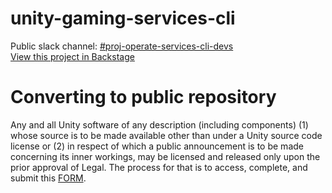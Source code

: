 # unity-gaming-services-cli
Public slack channel: [#proj-operate-services-cli-devs](https://unity.slack.com/messages/C02P3GG3B24/) <br/>
[View this project in Backstage](https://backstage.corp.unity3d.com/catalog/default/component/unity-gaming-services-cli) <br/>
# Converting to public repository
Any and all Unity software of any description (including components) (1) whose source is to be made available other than under a Unity source code license or (2) in respect of which a public announcement is to be made concerning its inner workings, may be licensed and released only upon the prior approval of Legal.
The process for that is to access, complete, and submit this [FORM](https://docs.google.com/forms/d/e/1FAIpQLSe3H6PARLPIkWVjdB_zMvuIuIVtrqNiGlEt1yshkMCmCMirvA/viewform).
